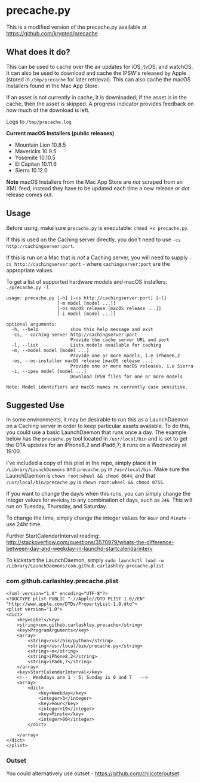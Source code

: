 # precache.py
This is a modified version of the precache.py available at https://github.com/krypted/precache

## What does it do?
This can be used to cache over the air updates for iOS, tvOS, and watchOS. It can also be used to download and cache the IPSW's released by Apple (stored in `/tmp/precache` for later retrieval). This can also cache the macOS Installers found in the Mac App Store.

If an asset is not currently in cache, it is downloaded; if the asset is in the cache, then the asset is skipped.
A progress indicator provides feedback on how much of the download is left.

Logs to `/tmp/precache.log`

**Current macOS Installers (public releases)**
* Mountain Lion 10.8.5
* Mavericks 10.9.5
* Yosemite 10.10.5
* El Capitan 10.11.6
* Sierra 10.12.0

**Note** macOS Installers from the Mac App Store are _not_ scraped from an XML feed, instead they have to be updated each time a new release or dot release comes out.

## Usage
Before using, make sure `precache.py` is executable: `chmod +x precache.py`.

If this is used on the Caching server directly, you don't need to use `-cs http://cachingserver:port`.

If this is run on a Mac that is _not_ a Caching server, you will need to supply `-cs http://cachingserver:port` - where `cachingserver:port` are the appropriate values.

To get a list of supported hardware models and macOS installers: `./precache.py -l`

```
usage: precache.py [-h] [-cs http://cachingserver:port] [-l]
                   [-m model [model ...]]
                   [-os macOS release [macOS release ...]]
                   [-i model [model ...]]

optional arguments:
  -h, --help            show this help message and exit
  -cs, --caching-server http://cachingserver:port
                        Provide the cache server URL and port
  -l, --list            Lists models available for caching
  -m, --model model [model ...]
                        Provide one or more models, i.e iPhone8,2
  -os, --os-installer macOS release [macOS release ...]
                        Provide one or more macOS releases, i.e Sierra
  -i, --ipsw model [model ...]
                        Download IPSW files for one or more models

Note: Model identifiers and macOS names re currently case sensitive.
```

## Suggested Use
In some environments, it may be desirable to run this as a LaunchDaemon on a Caching server in order to keep particular assets available. To do this, you could use a basic LaunchDaemon that runs once a day.
The example below has the `precache.py` tool located in `/usr/local/bin` and is set to get the OTA updates for an iPhone8,2 and iPad6,7; it runs on a Wednesday at 19:00.

I've included a copy of this plist in the repo, simply place it in `/Library/LaunchDaemons` and `precache.py` in `/usr/local/bin`.
Make sure the LaunchDaemon is `chown root:wheel && chmod 0644`, and that `/usr/local/bin/precache.py` is `chown root:wheel && chmod 0755`.

If you want to change the day/s when this runs, you can simply change the integer values for `Weekday` to any combination of days, such as `246`. This will run on Tuesday, Thursday, and Saturday.

To change the time, simply change the integer values for `Hour` and `Minute` - use 24hr time.

Further StartCalendarInterval reading: http://stackoverflow.com/questions/3570979/whats-the-difference-between-day-and-weekday-in-launchd-startcalendarinterv

To kickstart the LaunchDaemon, simply `sudo launchctl load -w /Library/LaunchDaemons/com.github.carlashley.precache.plist`

### com.github.carlashley.precache.plist
```
<?xml version="1.0" encoding="UTF-8"?>
<!DOCTYPE plist PUBLIC "-//Apple//DTD PLIST 1.0//EN" "http://www.apple.com/DTDs/PropertyList-1.0.dtd">
<plist version="1.0">
<dict>
    <key>Label</key>
    <string>com.github.carlashley.precache</string>
    <key>ProgramArguments</key>
    <array>
        <string>/usr/bin/python</string>
        <string>/usr/local/bin/precache.py</string>
        <string>-m</string>
        <string>iPhone8,2</string>
        <string>iPad6,7</string>
    </array>
    <key>StartCalendarInterval</key>
    <!--  Weekdays are 1 - 5; Sunday is 0 and 7   -->
    <array>
        <dict>
            <key>Weekday</key>
            <integer>3</integer>
            <key>Hour</key>
            <integer>19</integer>
            <key>Minute</key>
            <integer>00</integer>
        </dict>

    </array>
</dict>
</plist>
```

### Outset
You could alternatively use outset - https://github.com/chilcote/outset
